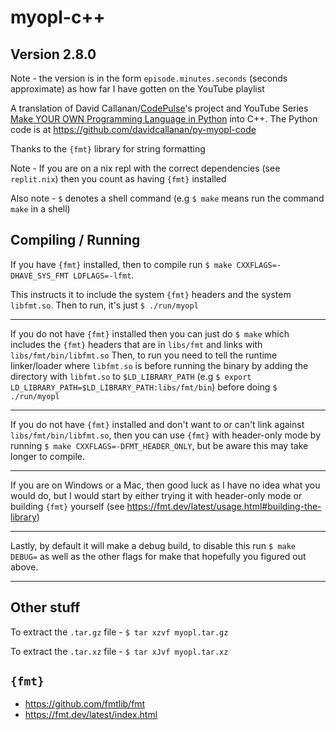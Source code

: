 # myopl-c++

## Version 2.8.0

Note - the version is in the form `episode.minutes.seconds` (seconds approximate) as how far I have gotten
on the YouTube playlist

A translation of David Callanan/[CodePulse](https://www.youtube.com/c/CodePulse/)'s
project and YouTube Series
[Make YOUR OWN Programming Language in Python](https://www.youtube.com/playlist?list=PLZQftyCk7_SdoVexSmwy_tBgs7P0b97yD) into C++.
The Python code is at https://github.com/davidcallanan/py-myopl-code

Thanks to the `{fmt}` library for string formatting

Note - If you are on a nix repl with the correct dependencies (see `replit.nix`)
then you count as having `{fmt}` installed

Also note - `$` denotes a shell command (e.g `$ make` means run the command
`make` in a shell)

Compiling / Running
--
If you have `{fmt}` installed,
then to compile run `$ make CXXFLAGS=-DHAVE_SYS_FMT LDFLAGS=-lfmt`.

This instructs it to include the system `{fmt}` headers and the system `libfmt.so`.
Then to run, it's just `$ ./run/myopl`

---
If you do not have `{fmt}` installed then you can just do `$ make` which includes
the `{fmt}` headers that are in `libs/fmt` and links with `libs/fmt/bin/libfmt.so`
Then, to run you need to tell the runtime linker/loader
where `libfmt.so` is before running the binary by adding the directory
with `libfmt.so` to `$LD_LIBRARY_PATH` (e.g `$ export LD_LIBRARY_PATH=$LD_LIBRARY_PATH:libs/fmt/bin`)
before doing `$ ./run/myopl`

---

If you do not have `{fmt}` installed and don't want to or can't link against 
`libs/fmt/bin/libfmt.so`, then you can use `{fmt}` with header-only mode by
running `$ make CXXFLAGS=-DFMT_HEADER_ONLY`, but
be aware this may take longer to compile.

---
If you are on Windows or a Mac, then good luck as I have no idea what you would do,
but I would start by either trying it with header-only mode or building `{fmt}` yourself
(see https://fmt.dev/latest/usage.html#building-the-library)

---
Lastly, by default it will make a debug build, to disable this run `$ make DEBUG=`
as well as the other flags for make that hopefully you figured out above.

---
Other stuff
--
To extract the `.tar.gz` file - `$ tar xzvf myopl.tar.gz`

To extract the `.tar.xz` file - `$ tar xJvf myopl.tar.xz`

`{fmt}`
--
* https://github.com/fmtlib/fmt
* https://fmt.dev/latest/index.html
